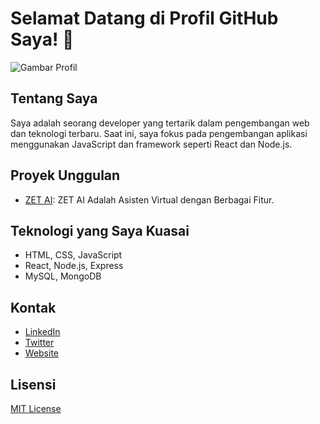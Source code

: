# Selamat Datang di Profil GitHub Saya! 👋

![Gambar Profil](https://i.pinimg.com/564x/1b/cc/0f/1bcc0f161135fd08411b2a6d8caa99e7.jpg)

## Tentang Saya
Saya adalah seorang developer yang tertarik dalam pengembangan web dan teknologi terbaru. Saat ini, saya fokus pada pengembangan aplikasi menggunakan JavaScript dan framework seperti React dan Node.js.

## Proyek Unggulan
- [ZET AI](link-ke-proyek-1): ZET AI Adalah Asisten Virtual dengan Berbagai Fitur.

## Teknologi yang Saya Kuasai
- HTML, CSS, JavaScript
- React, Node.js, Express
- MySQL, MongoDB

## Kontak
- [LinkedIn](link-ke-linkedin)
- [Twitter](link-ke-twitter)
- [Website](link-ke-website)

## Lisensi
[MIT License](link-ke-license)

